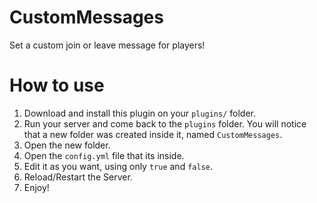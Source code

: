 CustomMessages
==============

Set a custom join or leave message for players!


How to use
==============
1. Download and install this plugin on your ``plugins/`` folder.
2. Run your server and come back to the ``plugins`` folder. You will notice that a new folder was created inside it, named ``CustomMessages``.
3. Open the new folder.
4. Open the ``config.yml`` file that its inside.
5. Edit it as you want, using only ``true`` and ``false``.
6. Reload/Restart the Server.
7. Enjoy!
